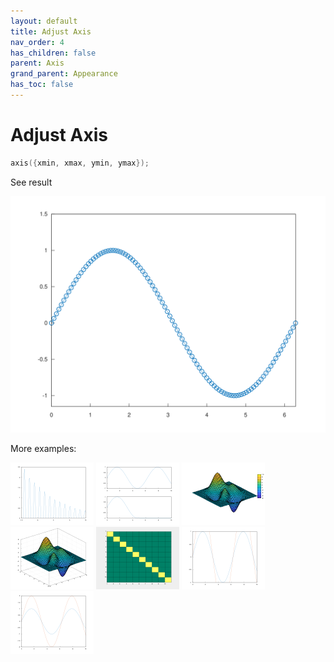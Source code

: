 ```yaml
---
layout: default
title: Adjust Axis
nav_order: 4
has_children: false
parent: Axis
grand_parent: Appearance
has_toc: false
---
```

# Adjust Axis

```cpp
axis({xmin, xmax, ymin, ymax});
```


See result

[![example_axis_1](axis/axis_1.svg)](../https://github.com/alandefreitas/matplotplusplus/blob/master/examples/appearance/axis/axis/axis_1.cpp)

More examples:
    
[![example_axis_2](axis/axis_2_thumb.png)](../https://github.com/alandefreitas/matplotplusplus/blob/master/examples/appearance/axis/axis/axis_2.cpp)  [![example_axis_3](axis/axis_3_thumb.png)](../https://github.com/alandefreitas/matplotplusplus/blob/master/examples/appearance/axis/axis/axis_3.cpp)  [![example_axis_4](axis/axis_4_thumb.png)](../https://github.com/alandefreitas/matplotplusplus/blob/master/examples/appearance/axis/axis/axis_4.cpp)  [![example_axis_5](axis/axis_5_thumb.png)](../https://github.com/alandefreitas/matplotplusplus/blob/master/examples/appearance/axis/axis/axis_5.cpp)  [![example_axis_6](axis/axis_6_thumb.png)](../https://github.com/alandefreitas/matplotplusplus/blob/master/examples/appearance/axis/axis/axis_6.cpp)  [![example_axis_7](axis/axis_7_thumb.png)](../https://github.com/alandefreitas/matplotplusplus/blob/master/examples/appearance/axis/axis/axis_7.cpp)  [![example_axis_8](axis/axis_8_thumb.png)](../https://github.com/alandefreitas/matplotplusplus/blob/master/examples/appearance/axis/axis/axis_8.cpp)

  


